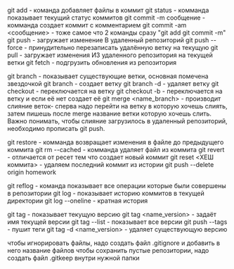 ﻿git add - команда добавляет файлы в коммит
git status - комманда показывает текущий статус коммитов
git commit -m сообщение - комманда создает коммит с комментарием
git commit -am <сообщение>  -  тоже самое что 2 команды сразу "git add git commit -m"
git push - загружает изменение В удаленный репозиторий
git push --force - принудительно перезаписать удалённую ветку на текущую
git pull - загружает изменения ИЗ удаленного репозитория на текущей ветки
git fetch - подгрузить обновления из репозитория

git branch - показывает существующие ветки, основная помечена звездочкой
git branch <name> - создает ветку <name>
git branch -d <name> - удаляет ветку <name>
git checkout <name> - переключается на ветку <name>
git checkout -b <name> - переключается на ветку <name> и если её нет создает её 
git merge <name_branch> - производит слияние веток- сперва надо перейти на ветку в которую хочешь слиять, затем пишешь после merge название ветки которую хочешь слить. Важно понимать, чтобы слияние загрузилось в удаленный репозиторий, необходимо прописать git push.

git restore <file> - комманда возвращает изменения в файле до предыдущего коммита
git rm --cached <file> - комманда удаляет файл из коммита
git revert - отличается от ресет тем что создает новый коммит
git reset <ХЕШ коммита> - удаляем последний коммит из истории
git push --delete origin homework


git reflog - команда показывает все операции которые были совершены в репозитории
git log - показывает историю коммитов в текущей директории
git log --oneline - кратная история

git tag - показывает текущую версию
git tag <name_version> - задаёт имя текущей версии
git tag --list - показывает все версии
git push --tags - пушит теги
git tag -d <name_version> - удаляет существующую версию

чтобы игнорировать файлы, надо создать файл .gitignore и добавить в него название файлов
чтобы сохранить пустые репозитории, надо создать файл .gitkeep внутри нужной папки


